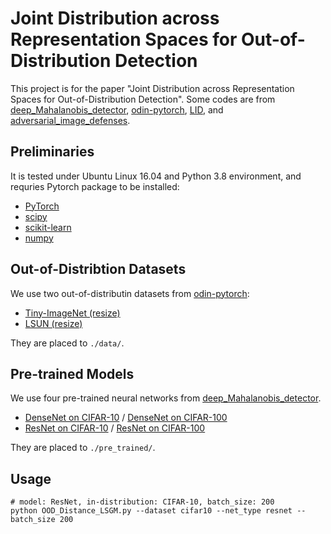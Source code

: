 # Joint Distribution across Representation Spaces for Out-of-Distribution Detection

This project is for the paper "Joint Distribution across Representation Spaces for Out-of-Distribution Detection". 
Some codes are from [deep_Mahalanobis_detector](https://github.com/pokaxpoka/deep_Mahalanobis_detector), [odin-pytorch](https://github.com/facebookresearch/odin), [LID](https://github.com/xingjunm/lid_adversarial_subspace_detection), and [adversarial_image_defenses](https://github.com/facebookresearch/adversarial_image_defenses).

## Preliminaries
It is tested under Ubuntu Linux 16.04 and Python 3.8 environment, and requries Pytorch package to be installed:

* [PyTorch](http://pytorch.org/)
* [scipy](https://github.com/scipy/scipy)
* [scikit-learn](http://scikit-learn.org/stable/)
* [numpy](https://numpy.org/)

## Out-of-Distribtion Datasets
We use two out-of-distributin datasets from [odin-pytorch](https://github.com/facebookresearch/odin):

* [Tiny-ImageNet (resize)](https://www.dropbox.com/s/kp3my3412u5k9rl/Imagenet_resize.tar.gz)
* [LSUN (resize)](https://www.dropbox.com/s/moqh2wh8696c3yl/LSUN_resize.tar.gz)

They are placed to `./data/`.

## Pre-trained Models
We use four pre-trained neural networks from [deep_Mahalanobis_detector](https://github.com/pokaxpoka/deep_Mahalanobis_detector).

* [DenseNet on CIFAR-10](https://www.dropbox.com/s/pnbvr16gnpyr1zg/densenet_cifar10.pth?dl=0) / [DenseNet on CIFAR-100](https://www.dropbox.com/s/7ur9qo81u30od36/densenet_cifar100.pth?dl=0) 
* [ResNet on CIFAR-10](https://www.dropbox.com/s/ynidbn7n7ccadog/resnet_cifar10.pth?dl=0) / [ResNet on CIFAR-100](https://www.dropbox.com/s/yzfzf4bwqe4du6w/resnet_cifar100.pth?dl=0)

They are placed to `./pre_trained/`.

## Usage

```
# model: ResNet, in-distribution: CIFAR-10, batch_size: 200
python OOD_Distance_LSGM.py --dataset cifar10 --net_type resnet --batch_size 200
```
